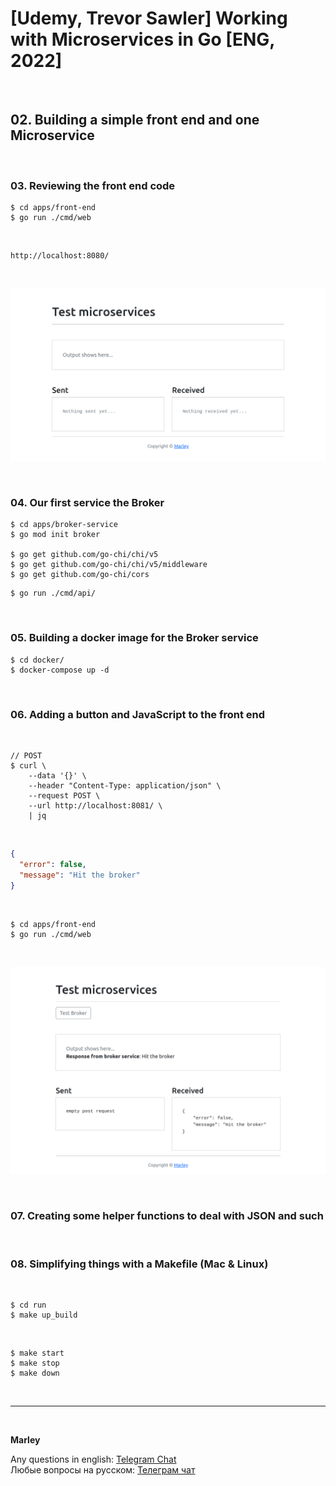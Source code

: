 # [Udemy, Trevor Sawler] Working with Microservices in Go [ENG, 2022]

<br/>

## 02. Building a simple front end and one Microservice

<br/>

### 03. Reviewing the front end code

```
$ cd apps/front-end
$ go run ./cmd/web
```

<br/>

```
http://localhost:8080/
```

<br/>

![Application](/img/pic-m02-img01.png)

<br/>

### 04. Our first service the Broker

```
$ cd apps/broker-service
$ go mod init broker

$ go get github.com/go-chi/chi/v5
$ go get github.com/go-chi/chi/v5/middleware
$ go get github.com/go-chi/cors
```

```
$ go run ./cmd/api/
```

<br/>

### 05. Building a docker image for the Broker service

```
$ cd docker/
$ docker-compose up -d
```

<br/>

### 06. Adding a button and JavaScript to the front end

<br/>

```
// POST
$ curl \
    --data '{}' \
    --header "Content-Type: application/json" \
    --request POST \
    --url http://localhost:8081/ \
    | jq
```

<br/>

```json
{
  "error": false,
  "message": "Hit the broker"
}
```

<br/>

```
$ cd apps/front-end
$ go run ./cmd/web
```

<br/>

![Application](/img/pic-m02-img02.png)

<br/>

### 07. Creating some helper functions to deal with JSON and such

<br/>

### 08. Simplifying things with a Makefile (Mac & Linux)

<br/>

```
$ cd run
$ make up_build
```

<br/>

```
$ make start
$ make stop
$ make down
```

<br/>

---

<br/>

**Marley**

Any questions in english: <a href="https://jsdev.org/chat/">Telegram Chat</a>  
Любые вопросы на русском: <a href="https://jsdev.ru/chat/">Телеграм чат</a>
